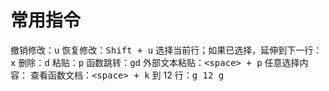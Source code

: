 # 常用指令

撤销修改：<kbd>u</kbd>
恢复修改：<kbd>Shift + u</kbd>
选择当前行；如果已选择，延伸到下一行：<kbd>x</kbd>
删除：<kbd>d</kbd>
粘贴：<kbd>p</kbd>
函数跳转：<kbd>gd</kbd>
外部文本粘贴：<kbd>\<space> + p</kbd>
任意选择内容：<kbd></kbd>
查看函数文档：<kbd>\<space> + k</kbd>
到 12 行：<kbd>g 12 g</kbd>
